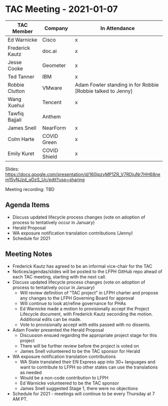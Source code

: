 # TAC Meeting - 2021-01-07

| TAC Member | Company | In Attendance |
| ---------- | ------- | ------------- |
| Ed Warnicke |Cisco |x|
| Frederick Kautz | doc.ai |x|
| Jesse Cooke | Geometer |x|
| Ted Tanner | IBM |x|
| Robbie Clutton | VMware | Adam Fowler standing in for Robbie [Robbie talked to Jenny] |
| Wang Xuehui | Tencent |x|
| Tawfiq Bajjali | Anthem | |
| James Snell | NearForm |x|
| Colm Harte | COVID Green |x|
| Emily Kuret | COVID Shield |x|

Slides: https://docs.google.com/presentation/d/160jpzyMP1ZR_V7RDjuNr7HH68nem15vNJzd_qDzS_Uc/edit?usp=sharing

Meeting recording: TBD

## Agenda Items

* Discuss updated lifecycle process changes (vote on adoption of process to tentatively occur in January)
* Herald Proposal
* WA exposure notification translation contributions (Jenny)
* Schedule for 2021

## Meeting Notes 

* Frederick Kautz has agreed to be an informal vice-chair for the TAC
* Notices/agendas/slides will be posted to the LFPH GitHub repo ahead of each TAC meeting, starting with the next call.
* Discuss updated lifecycle process changes (vote on adoption of process to tentatively occur in January)
  * Will review definition of “TAC project” in LFPH charter and propose any changes to the LFPH Governing Board for approval
  * Will continue to look at/refine governance for PHAs
  * Ed Warnicke made a motion to provisionally accept the Project Lifecycle document, with Frederick Kautz seconding the motion.  Additional edits can be made.
  * Vote to provisionally accept with edits passed with no dissents.
* Adam Fowler presented the Herald Proposal
  * Discussion ensued regarding the appropriate project stage for this project
  * There will be further review before the project is voted on
  * James Snell volunteered to be the TAC sponsor for Herald
* WA exposure notification translation contributions
  * WA State translated their EN Express app into 30+ languages and want to contribute to LFPH so other states can use the translations as needed
  * Would be a non-code contribution to LFPH
  * Ed Warnicke volunteered to be the TAC sponsor
  * James Snell suggested Stage 1, there were no objections
* Schedule for 2021 - meetings will continue to be every Thursday at 7 AM PT.
